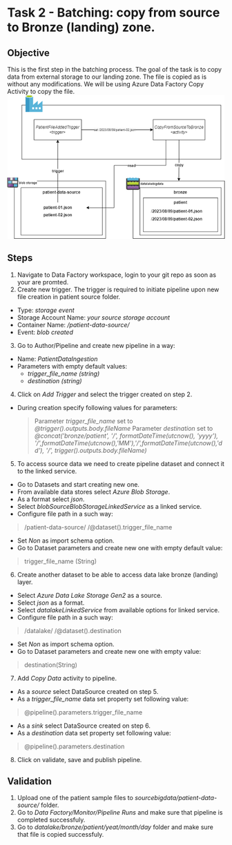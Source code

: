 
# Task 2 - Batching: copy from source to Bronze (landing) zone.
## Objective 
This is the first step in the batching process. The goal of the task is to copy data from external storage to our landing zone. The file is copied as is without any modifications. We will be using Azure Data Factory Copy Activity to copy the file.
![objective](https://raw.githubusercontent.com/stanislav-zhurich/azure-big-data-reference-architecture/main/images/task2-objective.png)
## Steps
1. Navigate to Data Factory workspace, login to your git repo as soon as your are promted.
2. Create new trigger. The trigger is required to initiate pipeline upon new file creation in patient source folder.
- Type: *storage event*
- Storage Account Name: *your source storage account*
- Container Name:  */patient-data-source/*
- Event: *blob created*
3. Go to Author/Pipeline and create new pipeline in a way:
- Name: *PatientDataIngestion*
- Parameters with empty default values: 
	- *trigger_file_name (string)*
	- *destination (string)*
4. Click on *Add Trigger* and select the trigger created on step 2.
- During creation specify following values for parameters:
  > Parameter *trigger_file_name* set to *@trigger().outputs.body.fileName*
  > Parameter *destination* set to *@concat('bronze/patient', '/', formatDateTime(utcnow(), 'yyyy'), '/',formatDateTime(utcnow(),'MM'),'/',formatDateTime(utcnow(),'dd'), '/', trigger().outputs.body.fileName)*
5. To access source data we need to create pipeline dataset and connect it to the linked service.
- Go to Datasets and start creating new one.
- From available data stores select *Azure Blob Storage*.
- As a format select *json*.
- Select *blobSourceBlobStorageLinkedService* as a linked service.
- Configure file path in a such way:
> /patient-data-source/  /@dataset().trigger_file_name
- Set *Non* as import schema option.
- Go to Dataset parameters and create new one with empty default value:
> trigger_file_name (String)
6. Create another dataset to be able to access data lake bronze (landing) layer.
- Select *Azure Data Lake Storage Gen2* as a source.
- Select *json* as a format.
- Select *datalakeLinkedService* from available options for linked service.
- Configure file path in a such way:
> /datalake/  /@dataset().destination
- Set *Non* as import schema option.
- Go to Dataset parameters and create new one with empty value:
> destination(String) 
7. Add *Copy Data* activity to pipeline.
- As a *source* select DataSource created on step 5.
- As a *trigger_file_name* data set property set following value:
> @pipeline().parameters.trigger_file_name
- As a *sink* select DataSource created on step 6. 
- As a *destination* data set property set following value:
> @pipeline().parameters.destination
8. Click on validate, save and publish pipeline.

## Validation
1. Upload one of the patient sample files to *sourcebigdata<id>/patient-data-source/* folder.
2. Go to *Data Factory/Monitor/Pipeline Runs* and make sure that pipeline is completed successfuly.
3. Go to *datalake/bronze/patient/yeat/month/day* folder and make sure that file is copied successfuly.
